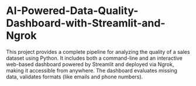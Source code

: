 # AI-Powered-Data-Quality-Dashboard-with-Streamlit-and-Ngrok
This project provides a complete pipeline for analyzing the quality of a sales dataset using Python. It includes both a command-line and an interactive web-based dashboard powered by Streamlit and deployed via Ngrok, making it accessible from anywhere. The dashboard evaluates missing data, validates formats (like emails and phone numbers).
